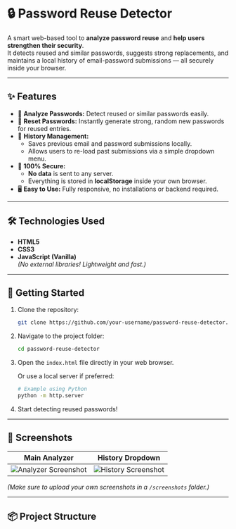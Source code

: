 # 🔒 Password Reuse Detector

A smart web-based tool to **analyze password reuse** and **help users strengthen their security**.  
It detects reused and similar passwords, suggests strong replacements, and maintains a local history of email-password submissions — all securely inside your browser.

---

## ✨ Features

- 🚀 **Analyze Passwords:** Detect reused or similar passwords easily.
- 🔄 **Reset Passwords:** Instantly generate strong, random new passwords for reused entries.
- 📜 **History Management:** 
  - Saves previous email and password submissions locally.
  - Allows users to re-load past submissions via a simple dropdown menu.
- 🔐 **100% Secure:** 
  - **No data** is sent to any server.
  - Everything is stored in **localStorage** inside your own browser.
- 🖥️ **Easy to Use:** Fully responsive, no installations or backend required.

---

## 🛠️ Technologies Used

- **HTML5**
- **CSS3**
- **JavaScript (Vanilla)**  
*(No external libraries! Lightweight and fast.)*

---

## 🚀 Getting Started

1. Clone the repository:

    ```bash
    git clone https://github.com/your-username/password-reuse-detector.git
    ```

2. Navigate to the project folder:

    ```bash
    cd password-reuse-detector
    ```

3. Open the `index.html` file directly in your web browser.

    Or use a local server if preferred:

    ```bash
    # Example using Python
    python -m http.server
    ```

4. Start detecting reused passwords!

---

## 📸 Screenshots

| Main Analyzer | History Dropdown |
| :-----------: | :---------------: |
| ![Analyzer Screenshot](screenshots/analyzer.png) | ![History Screenshot](screenshots/history.png) |

*(Make sure to upload your own screenshots in a `/screenshots` folder.)*

---

## 📦 Project Structure

